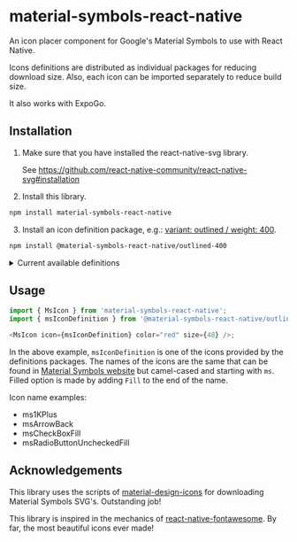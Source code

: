 # material-symbols-react-native

An icon placer component for Google's Material Symbols to use with React Native.

Icons definitions are distributed as individual packages for reducing download size. Also, each icon can be imported separately to reduce build size.

It also works with ExpoGo.

## Installation

1. Make sure that you have installed the react-native-svg library.

   See https://github.com/react-native-community/react-native-svg#installation

2. Install this library.

```sh
npm install material-symbols-react-native
```

3. Install an icon definition package, e.g.: [variant: outlined / weight: 400](https://www.npmjs.com/package/@material-symbols-react-native/outlined-400).

```sh
npm install @material-symbols-react-native/outlined-400
```

<details><summary>Current available definitions</summary>
[variant: outlined / weight: 100](https://www.npmjs.com/package/@material-symbols-react-native/outlined-400)
[variant: outlined / weight: 200](https://www.npmjs.com/package/@material-symbols-react-native/outlined-200)
[variant: outlined / weight: 400](https://www.npmjs.com/package/@material-symbols-react-native/outlined-400)
[variant: outlined / weight: 700](https://www.npmjs.com/package/@material-symbols-react-native/outlined-700)
[variant: rounded / weight: 100](https://www.npmjs.com/package/@material-symbols-react-native/rounded-100)
[variant: rounded / weight: 200](https://www.npmjs.com/package/@material-symbols-react-native/rounded-200)
[variant: rounded / weight: 400](https://www.npmjs.com/package/@material-symbols-react-native/rounded-400)
[variant: rounded / weight: 700](https://www.npmjs.com/package/@material-symbols-react-native/rounded-700)
[variant: sharp / weight: 100](https://www.npmjs.com/package/@material-symbols-react-native/sharp-100)
[variant: sharp / weight: 200](https://www.npmjs.com/package/@material-symbols-react-native/sharp-200)
[variant: sharp / weight: 400](https://www.npmjs.com/package/@material-symbols-react-native/sharp-400)
[variant: sharp / weight: 700](https://www.npmjs.com/package/@material-symbols-react-native/sharp-700)
</details>

## Usage

```js
import { MsIcon } from 'material-symbols-react-native';
import { msIconDefinition } from '@material-symbols-react-native/outlined-400';

<MsIcon icon={msIconDefinition} color="red" size={48} />;
```

In the above example, `msIconDefinition` is one of the icons provided by the definitions packages. The names of the icons are the same that can be found in [Material Symbols website](https://fonts.google.com/icons) but camel-cased and starting with `ms`. Filled option is made by adding `Fill` to the end of the name.

Icon name examples:

-  ms1KPlus
-  msArrowBack
-  msCheckBoxFill
-  msRadioButtonUncheckedFill

## Acknowledgements

This library uses the scripts of [material-design-icons](https://www.npmjs.com/package/@material-design-icons/scripts) for downloading Material Symbols SVG's. Outstanding job!

This library is inspired in the mechanics of [react-native-fontawesome](https://www.npmjs.com/package/@fortawesome/react-native-fontawesome). By far, the most beautiful icons ever made!
